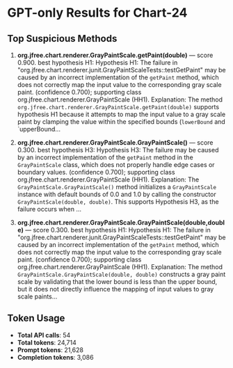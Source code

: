 # GPT-only Results for Chart-24

## Top Suspicious Methods

1. **org.jfree.chart.renderer.GrayPaintScale.getPaint(double)** — score 0.900. best hypothesis H1: Hypothesis H1: The failure in "org.jfree.chart.renderer.junit.GrayPaintScaleTests::testGetPaint" may be caused by an incorrect implementation of the `getPaint` method, which does not correctly map the input value to the corresponding gray scale paint. (confidence 0.700); supporting class org.jfree.chart.renderer.GrayPaintScale (HH1).
    Explanation: The method `org.jfree.chart.renderer.GrayPaintScale.getPaint(double)` supports hypothesis H1 because it attempts to map the input value to a gray scale paint by clamping the value within the specified bounds (`lowerBound` and `upperBound...

2. **org.jfree.chart.renderer.GrayPaintScale.GrayPaintScale()** — score 0.300. best hypothesis H3: Hypothesis H3: The failure may be caused by an incorrect implementation of the `getPaint` method in the `GrayPaintScale` class, which does not properly handle edge cases or boundary values. (confidence 0.700); supporting class org.jfree.chart.renderer.GrayPaintScale (HH1).
    Explanation: The `GrayPaintScale.GrayPaintScale()` method initializes a `GrayPaintScale` instance with default bounds of 0.0 and 1.0 by calling the constructor `GrayPaintScale(double, double)`. This supports Hypothesis H3, as the failure occurs when ...

3. **org.jfree.chart.renderer.GrayPaintScale.GrayPaintScale(double,double)** — score 0.300. best hypothesis H1: Hypothesis H1: The failure in "org.jfree.chart.renderer.junit.GrayPaintScaleTests::testGetPaint" may be caused by an incorrect implementation of the `getPaint` method, which does not correctly map the input value to the corresponding gray scale paint. (confidence 0.700); supporting class org.jfree.chart.renderer.GrayPaintScale (HH1).
    Explanation: The method `GrayPaintScale.GrayPaintScale(double, double)` constructs a gray paint scale by validating that the lower bound is less than the upper bound, but it does not directly influence the mapping of input values to gray scale paints...


## Token Usage

- **Total API calls**: 54
- **Total tokens**: 24,714
- **Prompt tokens**: 21,628
- **Completion tokens**: 3,086
